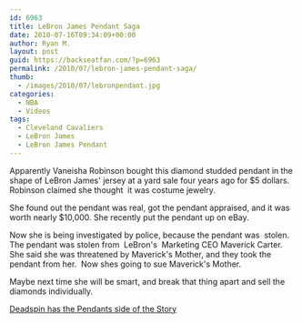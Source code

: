 ```yaml
---
id: 6963
title: LeBron James Pendant Saga
date: 2010-07-16T09:34:09+00:00
author: Ryan M.
layout: post
guid: https://backseatfan.com/?p=6963
permalink: /2010/07/lebron-james-pendant-saga/
thumb:
  - /images/2010/07/lebronpendant.jpg
categories:
  - NBA
  - Videos
tags:
  - Cleveland Cavaliers
  - LeBron James
  - LeBron James Pendant
---
```


<div class="entry">
  <p>
  </p>

  <p>
    Apparently Vaneisha Robinson bought this diamond studded pendant in the shape of LeBron James' jersey at a yard sale four years ago for $5 dollars.  Robinson claimed she thought  it was costume jewelry.
  </p>

  <p>
    She found out the pendant was real, got the pendant appraised, and it was worth nearly $10,000. She recently put the pendant up on eBay.
  </p>

  <p>
  </p>

  <p>
    Now she is being investigated by police, because the pendant was  stolen.  The pendant was stolen from  LeBron's  Marketing CEO Maverick Carter.  She said she was threatened by Maverick's Mother, and they took the pendant from her.  Now shes going to sue Maverick's Mother.
  </p>

  <p>
    Maybe next time she will be smart, and break that thing apart and sell the diamonds individually.
  </p>

  <p>
    <a href="http://deadspin.com/5588801/last-nights-winner-the-ugly+ass-lebron-james-pendants-sense-of-self+worth?utm_source=feedburner&utm_medium=feed&utm_campaign=Feed%3A+deadspin%2Ffull+%28Deadspin%29&utm_content=Google+Feedfetcher">Deadspin has the Pendants side of the Story</a>
  </p>
</div>
